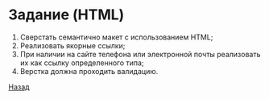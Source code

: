 # Задание (HTML)

1. Сверстать семантично макет с использованием HTML;
2. Реализовать якорные ссылки;
3. При наличии на сайте телефона или электронной почты реализовать их как ссылку определенного типа;
4. Верстка должна проходить валидацию.

[Назад](./readme.md)
